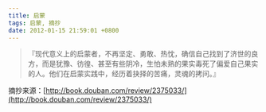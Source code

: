 ```yaml
---
title: 启蒙
tags: 启蒙, 摘抄
date: 2012-01-15 21:59:01 +0800
---
```



> 『现代意义上的启蒙者，不再坚定、勇敢、热忱，确信自己找到了济世的良方，而是犹豫、彷徨、甚至有些阴冷，生怕未熟的果实毒死了偏爱自己果实的人。他们在启蒙实践中，经历着抉择的苦痛，灵魂的拷问。』

摘抄来源：[http://book.douban.com/review/2375033/](http://book.douban.com/review/2375033/)

